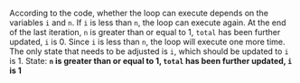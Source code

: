 According to the code, whether the loop can execute depends on the variables `i` and `n`. If `i` is less than `n`, the loop can execute again. At the end of the last iteration, `n` is greater than or equal to 1, `total` has been further updated, `i` is 0. Since `i` is less than `n`, the loop will execute one more time. The only state that needs to be adjusted is `i`, which should be updated to `i` is 1.
State: **`n` is greater than or equal to 1, `total` has been further updated, `i` is 1**
